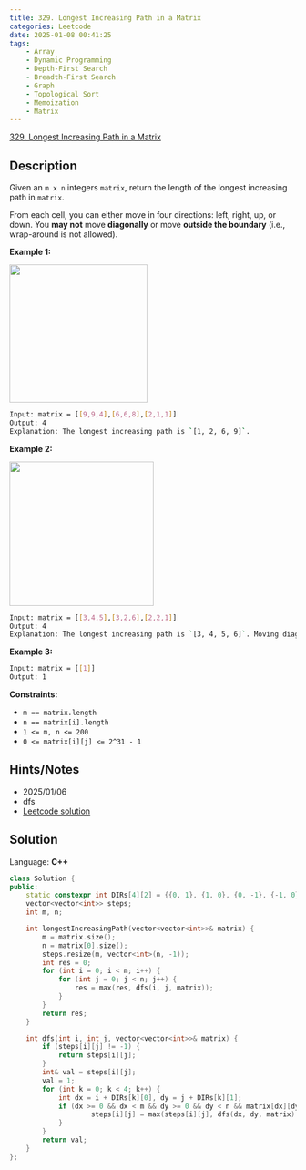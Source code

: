 ```yaml
---
title: 329. Longest Increasing Path in a Matrix
categories: Leetcode
date: 2025-01-08 00:41:25
tags:
    - Array
    - Dynamic Programming
    - Depth-First Search
    - Breadth-First Search
    - Graph
    - Topological Sort
    - Memoization
    - Matrix
---
```


[329. Longest Increasing Path in a Matrix](https://leetcode.com/problems/longest-increasing-path-in-a-matrix/description/?envType=problem-list-v2&envId=plakya4j)

## Description

Given an `m x n` integers `matrix`, return the length of the longest increasing path in `matrix`.

From each cell, you can either move in four directions: left, right, up, or down. You **may not**  move **diagonally**  or move **outside the boundary**  (i.e., wrap-around is not allowed).

**Example 1:**

<img alt="" src="https://assets.leetcode.com/uploads/2021/01/05/grid1.jpg" style="width: 242px; height: 242px;">

```bash
Input: matrix = [[9,9,4],[6,6,8],[2,1,1]]
Output: 4
Explanation: The longest increasing path is `[1, 2, 6, 9]`.
```

**Example 2:**

<img alt="" src="https://assets.leetcode.com/uploads/2021/01/27/tmp-grid.jpg" style="width: 253px; height: 253px;">

```bash
Input: matrix = [[3,4,5],[3,2,6],[2,2,1]]
Output: 4
Explanation: The longest increasing path is `[3, 4, 5, 6]`. Moving diagonally is not allowed.
```

**Example 3:**

```bash
Input: matrix = [[1]]
Output: 1
```

**Constraints:**

- `m == matrix.length`
- `n == matrix[i].length`
- `1 <= m, n <= 200`
- `0 <= matrix[i][j] <= 2^31 - 1`

## Hints/Notes

- 2025/01/06
- dfs
- [Leetcode solution](https://leetcode.com/problems/longest-increasing-path-in-a-matrix/editorial/?envType=problem-list-v2&envId=plakya4j)

## Solution

Language: **C++**

```C++
class Solution {
public:
    static constexpr int DIRs[4][2] = {{0, 1}, {1, 0}, {0, -1}, {-1, 0}};
    vector<vector<int>> steps;
    int m, n;

    int longestIncreasingPath(vector<vector<int>>& matrix) {
        m = matrix.size();
        n = matrix[0].size();
        steps.resize(m, vector<int>(n, -1));
        int res = 0;
        for (int i = 0; i < m; i++) {
            for (int j = 0; j < n; j++) {
                res = max(res, dfs(i, j, matrix));
            }
        }
        return res;
    }

    int dfs(int i, int j, vector<vector<int>>& matrix) {
        if (steps[i][j] != -1) {
            return steps[i][j];
        }
        int& val = steps[i][j];
        val = 1;
        for (int k = 0; k < 4; k++) {
            int dx = i + DIRs[k][0], dy = j + DIRs[k][1];
            if (dx >= 0 && dx < m && dy >= 0 && dy < n && matrix[dx][dy] < matrix[i][j]) {
                    steps[i][j] = max(steps[i][j], dfs(dx, dy, matrix) + 1);
            }
        }
        return val;
    }
};
```
